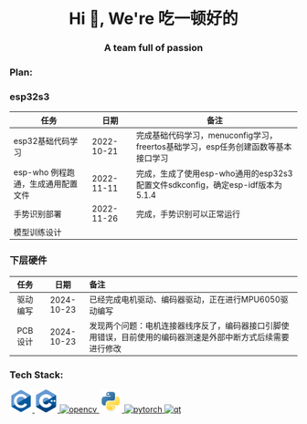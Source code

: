 <h1 align="center">Hi 👋, We're 吃一顿好的</h1>
<h3 align="center">A team full of passion</h3>

<h3 align="left">Plan:</h3>
<p align="left">
</p>

###  esp32s3 
| 任务                          | 日期 | 备注 |
| ----------------------------- | ---- | ---- |
| esp32基础代码学习             |  2022-10-21    |完成基础代码学习，menuconfig学习，freertos基础学习，esp任务创建函数等基本接口学习      |
| esp-who 例程跑通，生成通用配置文件 | 2022-11-11 |完成，生成了使用esp-who通用的esp32s3配置文件sdkconfig，确定esp-idf版本为5.1.4      |
| 手势识别部署 | 2022-11-26 |完成，手势识别可以正常运行 |
| 模型训练设计 |  | |

###  下层硬件
| 任务    | 日期 | 备注       |
|:--------:|:---:|:-----------|
| 驱动编写   |  2024-10-23 | 已经完成电机驱动、编码器驱动，正在进行MPU6050驱动编写   |
| PCB设计     |  2024-10-23 | 发现两个问题：电机连接器线序反了，编码器接口引脚使用错误，目前使用的编码器测速是外部中断方式后续需要进行修改|



<h3 align="left">Tech Stack:</h3>
<p align="left"> <a href="https://www.cprogramming.com/" target="_blank" rel="noreferrer"> <img src="https://raw.githubusercontent.com/devicons/devicon/master/icons/c/c-original.svg" alt="c" width="40" height="40"/> </a> <a href="https://www.w3schools.com/cpp/" target="_blank" rel="noreferrer"> <img src="https://raw.githubusercontent.com/devicons/devicon/master/icons/cplusplus/cplusplus-original.svg" alt="cplusplus" width="40" height="40"/> </a> <a href="https://opencv.org/" target="_blank" rel="noreferrer"> <img src="https://www.vectorlogo.zone/logos/opencv/opencv-icon.svg" alt="opencv" width="40" height="40"/> </a> <a href="https://www.python.org" target="_blank" rel="noreferrer"> <img src="https://raw.githubusercontent.com/devicons/devicon/master/icons/python/python-original.svg" alt="python" width="40" height="40"/> </a> <a href="https://pytorch.org/" target="_blank" rel="noreferrer"> <img src="https://www.vectorlogo.zone/logos/pytorch/pytorch-icon.svg" alt="pytorch" width="40" height="40"/> </a> <a href="https://www.qt.io/" target="_blank" rel="noreferrer"> <img src="https://upload.wikimedia.org/wikipedia/commons/0/0b/Qt_logo_2016.svg" alt="qt" width="40" height="40"/> </a> </p>
